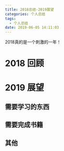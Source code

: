 ```yaml
---
title: 2018总结-2019展望
categories: 个人总结
tags:
  - 个人总结
date: 2019-06-05 14:11:03
---
```


2018真的是一个刺激的一年！

<!-- more -->

# 2018 回顾

# 2019 展望
## 需要学习的东西
## 需要完成书籍
## 其他

